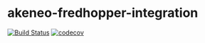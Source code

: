 # akeneo-fredhopper-integration
[![Build Status](https://travis-ci.org/snowio/akeneo-fredhopper-integration.svg?branch=master)](https://travis-ci.org/snowio/akeneo-fredhopper-integration)
[![codecov](https://codecov.io/gh/snowio/akeneo-fredhopper-integration/branch/master/graph/badge.svg)](https://codecov.io/gh/snowio/akeneo-fredhopper-integration)
